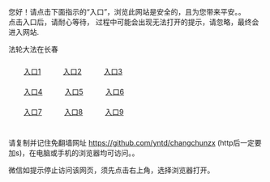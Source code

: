 您好！请点击下面指示的“入口”，浏览此网站是安全的，且为您带来平安。。 <br/>
点击入口后，请耐心等待， 过程中可能会出现无法打开的提示，请忽略，最终会进入网站. </br>

法轮大法在长春<br/>
<div style="padding:10px"><a style="margin:20px" target="_blank" href="https://d1141f7aah73ce.cloudfront.net/2Qpsp?pjmuzfui" id="ccLink1" rel="nofollow">入口1</a> <a target="_blank" style="margin:20px" href="https://d23w4oghzkdbyz.cloudfront.net/2Qpsp?kfnlkcik" id="ccLink2" rel="nofollow">入口2</a> <a style="margin:20px" target="_blank" href="https://d3scgsawy1zc4c.cloudfront.net/2Qpsp?jrltlkxd" id="ccLink3" rel="nofollow">入口3</a></div>

<div style="padding:10px" ><a style="margin:20px" target="_blank" href="https://d1141f7aah73ce.cloudfront.net/2Qpsp?pjmuzfui" id="ccLink4" rel="nofollow">入口4</a> <a style="margin:20px" href="https://d23w4oghzkdbyz.cloudfront.net/2Qpsp?kfnlkcik" target="_blank" id="ccLink5" rel="nofollow">入口5</a> <a style="margin:20px" href="https://d3scgsawy1zc4c.cloudfront.net/2Qpsp?jrltlkxd" target="_blank" id="ccLink6" rel="nofollow">入口6</a></div>

<div style="padding:10px"><a style="margin:20px" target="_blank" href="https://d1141f7aah73ce.cloudfront.net/2Qpsp?pjmuzfui" id="ccLink7" rel="nofollow">入口7</a> <a style="margin:20px" href="https://d23w4oghzkdbyz.cloudfront.net/2Qpsp?kfnlkcik" target="_blank" id="ccLink8" rel="nofollow">入口8</a> <a style="margin:20px" target="_blank" href="https://d3scgsawy1zc4c.cloudfront.net/2Qpsp?jrltlkxd" id="ccLink9" rel="nofollow">入口9</a></div>

<br/>



请复制并记住免翻墙网址 https://github.com/yntd/changchunzx (http后一定要加s)，在电脑或手机的浏览器均可访问。。<br/>

微信如提示停止访问该网页，须先点击右上角，选择浏览器打开。
